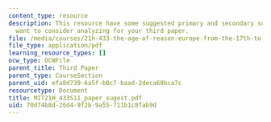 ```yaml
---
content_type: resource
description: This resource have some suggested primary and secondary sources you may
  want to consider analyzing for your third paper.
file: /media/courses/21h-433-the-age-of-reason-europe-from-the-17th-to-the-early-19th-centuries-spring-2011/70d74b8d26d49f2b9a55711b1c8fab9d_MIT21H_433S11_paper_sugest.pdf
file_type: application/pdf
learning_resource_types: []
ocw_type: OCWFile
parent_title: Third Paper
parent_type: CourseSection
parent_uid: efa0d739-6a5f-b0c7-baad-2deca68bca7c
resourcetype: Document
title: MIT21H_433S11_paper_sugest.pdf
uid: 70d74b8d-26d4-9f2b-9a55-711b1c8fab9d
---
```

